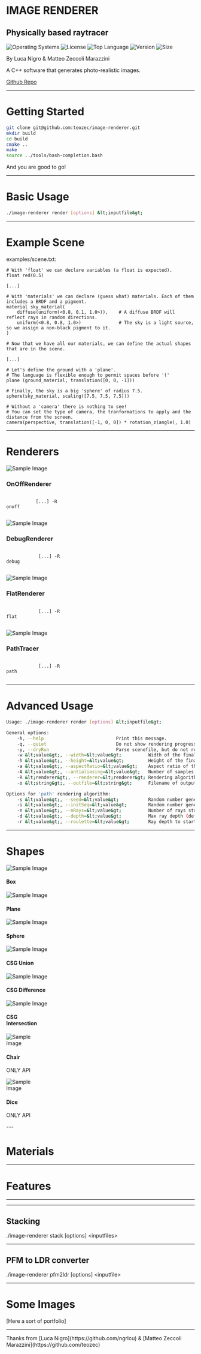 <!-- .slide: data-state="layout-title"  -->

# IMAGE RENDERER

## Physically based raytracer

![Operating Systems](https://img.shields.io/badge/OS-Linux%20%7C%20MacOS%20%7C%20Windows-lightgrey)
![License](https://img.shields.io/github/license/teozec/image-renderer)
![Top Language](https://img.shields.io/github/languages/top/teozec/image-renderer)
![Version](https://img.shields.io/github/v/release/teozec/image-renderer)
![Size](https://img.shields.io/github/repo-size/teozec/image-renderer)

<p>By Luca Nigro & Matteo Zeccoli Marazzini</p>

<p>A C++ software that generates photo-realistic images.</p>
  
<p class="no-fragment btn-group" role="group" aria-label="Basic example">
<a class="btn btn-lg btn-warning text-dark" href="https://github.com/teozec/image-renderer">Github Repo</a>
</p>

---

# Getting Started

```bash [1|2-5|6]
git clone git@github.com:teozec/image-renderer.git
mkdir build
cd build
cmake ..
make
source ../tools/bash-completion.bash
```

And you are good to go!

---

# Basic Usage

```bash
./image-renderer render [options] &lt;inputfile&gt;
```

---

# Example Scene

examples/scene.txt:

``` [1-4|6-10|12-21|23-25]
# With 'float' we can declare variables (a float is expected).
float red(0.5)

[...]

# With 'materials' we can declare (guess what) materials. Each of them includes a BRDF and a pigment.
material sky_material(
	diffuse(uniform(<0.8, 0.1, 1.0>)),    # A diffuse BRDF will reflect rays in random directions.
	uniform(<0.8, 0.8, 1.0>)              # The sky is a light source, so we assign a non-black pigment to it.
)

# Now that we have all our materials, we can define the actual shapes that are in the scene.

[...]

# Let's define the ground with a 'plane'.
# The language is flexible enough to permit spaces before '('
plane (ground_material, translation([0, 0, -1]))

# Finally, the sky is a big 'sphere' of radius 7.5.
sphere(sky_material, scaling([7.5, 7.5, 7.5]))

# Without a 'camera' there is nothing to see!
# You can set the type of camera, the tranformations to apply and the distance from the screen.
camera(perspective, translation([-1, 0, 0]) * rotation_z(angle), 1.0)
```
---
# Renderers

<div class="card-group">
  <div class="card fragment fade-in-then-semi-out" style="width: 12em">
    <img data-src="images/renderer_onoff.png" class="card-img-top img-fluid" alt="Sample Image">
    <div class="card-body">
      <h3 class="card-title">OnOffRenderer</h3>
      <p class="card-text">
          <code>
           [...] -R onoff
          </code>
      </p>
    </div>
  </div>
  <div class="card fragment fade-in-then-semi-out" style="width: 12em">
    <img data-src="images/renderer_debug.png" class="card-img-top img-fluid" alt="Sample Image">
    <div class="card-body">
      <h3 class="card-title">DebugRenderer</h3>
      <p class="card-text">
          <code>
            [...] -R debug
          </code>
      </p>
    </div>
  </div>
  <div class="card fragment fade-in-then-semi-out" style="width: 12em">
    <img data-src="images/renderer_flat.png" class="card-img-top img-fluid" alt="Sample Image">
    <div class="card-body">
      <h3 class="card-title">FlatRenderer</h3>
      <p class="card-text">
          <code>
            [...] -R flat
          </code>
      </p>
    </div>
  </div>
  <div class="card fragment fade-in-then-semi-out" style="width: 12em">
    <img data-src="images/renderer_path.png" class="card-img-top img-fluid" alt="Sample Image">
    <div class="card-body">
      <h3 class="card-title">PathTracer</h3>
      <p class="card-text">
          <code>
            [...] -R path
          </code>
    </div>
  </div>
</div>

---

# Advanced Usage

```bash [1|3-13|14-20]
Usage: ./image-renderer render [options] &lt;inputfile&gt;

General options:
	-h, --help                           Print this message.
	-q, --quiet                          Do not show rendering progress.
	-y, --dryRun                         Parse scenefile, but do not render image.
	-w &lt;value&gt;, --width=&lt;value&gt;          Width of the final image (default 640).
	-h &lt;value&gt;, --height=&lt;value&gt;         Height of the final image (default 480).
	-a &lt;value&gt;, --aspectRatio=&lt;value&gt;    Aspect ratio of the final image (default width/height).
	-A &lt;value&gt;, --antialiasing=&lt;value&gt;   Number of samples per single pixel (default 0).
	-R &lt;renderer&gt;, --renderer=&lt;renderer&gt; Rendering algorithm (default 'path').
	-o &lt;string&gt;, --outfile=&lt;string&gt;      Filename of output image.

Options for 'path' rendering algorithm:
	-s &lt;value&gt;, --seed=&lt;value&gt;           Random number generator seed (default 42).
	-i &lt;value&gt;, --initSeq=&lt;value&gt;        Random number generator init sequence (default 54).
	-n &lt;value&gt;, --nRays=&lt;value&gt;          Number of rays started at each intersection (default 3).
	-d &lt;value&gt;, --depth=&lt;value&gt;          Max ray depth (default 4).
	-r &lt;value&gt;, --roulette=&lt;value&gt;       Ray depth to start Russian roulette (default 3).
```

---

# Shapes

<div class="card-group">
  <div class="card fragment fade-in" style="width: 8em">
    <img data-src="images/shape_cube.gif" class="card-img-top img-fluid" alt="Sample Image">
    <div class="card-body">
      <h4 class="card-title">Box</h4>
    </div>
  </div>
  <div class="card fragment fade-in" style="width: 8em">
    <img data-src="images/shape_plane.gif" class="card-img-top img-fluid" alt="Sample Image">
    <div class="card-body">
      <h4 class="card-title">Plane</h4>
    </div>
  </div>
  <div class="card fragment fade-in" style="width: 8em">
    <img data-src="images/shape_sphere.gif" class="card-img-top img-fluid" alt="Sample Image">
    <div class="card-body">
      <h4 class="card-title">Sphere</h4>
    </div>
  </div>
  <div class="card fragment fade-in" style="width: 8em">
    <img data-src="images/shape_union.gif" class="card-img-top img-fluid" alt="Sample Image">
    <div class="card-body">
      <h4 class="card-title">CSG Union</h4>
    </div>
  </div>
  <div class="card fragment fade-in" style="width: 8em">
    <img data-src="images/shape_difference.gif" class="card-img-top img-fluid" alt="Sample Image">
    <div class="card-body">
      <h4 class="card-title">CSG Difference</h4>
    </div>
  </div>
  <div class="card fragment fade-in" style="width: 8em">
    <img data-src="images/shape_intersection.gif" class="card-img-top img-fluid" alt="Sample Image">
    <div class="card-body">
      <h4 class="card-title">CSG Intersection</h4>
    </div>
  </div>
</div>
<div class="card-group">
  <div class="card fragment fade-in" style="width: 6em">
    <img data-src="images/asset_chair.gif" class="card-img-top img-fluid" alt="Sample Image">
    <div class="card-body">
      <h4 class="card-title">Chair</h4>
      <div class="alert alert-danger fragment">
	<p class="card-text">ONLY API</p>
      </div>
    </div>
  </div>
  <div class="card fragment fade-in" style="width: 6em">
    <img data-src="images/asset_dice.gif" class="card-img-top img-fluid" alt="Sample Image">
    <div class="card-body">
      <h4 class="card-title">Dice</h4>
      <div class="alert alert-danger fragment">
        <p class="card-text">ONLY API</p>
      </div>
    </div>
  </div>
</div>
---

<!-- .slide: data-state="layout-background-image" data-background-image="images/materials.gif" -->
  
# Materials



---

# Features

---

<!-- .slide: data-state="layout-background-image" data-background-image="images/antialiasing.gif" -->

---

<!-- .slide: data-state="layout-background-image" data-background-image="images/stack.png" -->

## Stacking

./image-renderer stack [options] &lt;inputfiles&gt;

---

<!-- .slide: data-state="layout-mostly-image" data-background-image="images/pfm2ldr.png" -->

## PFM to LDR converter

./image-renderer pfm2ldr [options] &lt;inputfile&gt;

---

# Some Images

[Here a sort of portfolio]

---
<p>
Thanks from [Luca Nigro](https://github.com/ngrlcu) & [Matteo Zeccoli Marazzini](https://github.com/teozec)</p> 
<i class="twa twa-beaming-face-with-smiling-eyes"></i>
